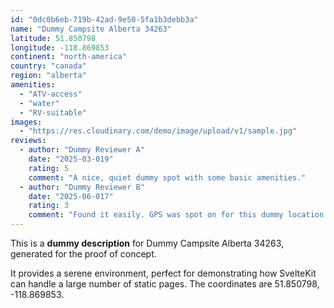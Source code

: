 ```yaml
---
id: "0dc0b6eb-719b-42ad-9e50-5fa1b3debb3a"
name: "Dummy Campsite Alberta 34263"
latitude: 51.850798
longitude: -118.869853
continent: "north-america"
country: "canada"
region: "alberta"
amenities:
  - "ATV-access"
  - "water"
  - "RV-suitable"
images:
  - "https://res.cloudinary.com/demo/image/upload/v1/sample.jpg"
reviews:
  - author: "Dummy Reviewer A"
    date: "2025-03-019"
    rating: 5
    comment: "A nice, quiet dummy spot with some basic amenities."
  - author: "Dummy Reviewer B"
    date: "2025-06-017"
    rating: 3
    comment: "Found it easily. GPS was spot on for this dummy location."
---
```


This is a **dummy description** for Dummy Campsite Alberta 34263, generated for the proof of concept.

It provides a serene environment, perfect for demonstrating how SvelteKit can handle a large number of static pages. The coordinates are 51.850798, -118.869853.

